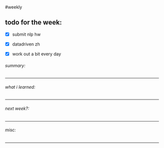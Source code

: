 #weekly 

## todo for the week:


- [x] submit nlp hw
- [x] datadriven zh
- [x] work out a bit every day


###### summary:


________________
###### what i learned:


______
###### next week?:


_______
###### misc:


______

